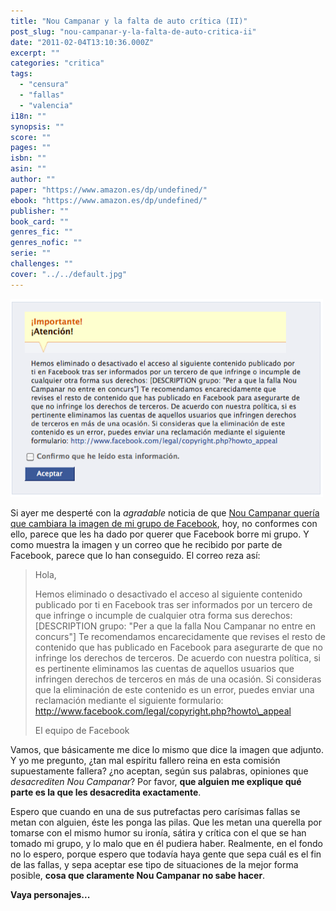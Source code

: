 ```yaml
---
title: "Nou Campanar y la falta de auto crítica (II)"
post_slug: "nou-campanar-y-la-falta-de-auto-critica-ii"
date: "2011-02-04T13:10:36.000Z"
excerpt: ""
categories: "critica"
tags: 
  - "censura"
  - "fallas"
  - "valencia"
i18n: ""
synopsis: ""
score: ""
pages: ""
isbn: ""
asin: ""
author: ""
paper: "https://www.amazon.es/dp/undefined/"
ebook: "https://www.amazon.es/dp/undefined/"
publisher: ""
book_card: ""
genres_fic: ""
genres_nofic: ""
serie: ""
challenges: ""
cover: "../../default.jpg"
---
```


[![](images/nou-campanar.png "nou campanar")](http://fjp.es/wp-content/uploads/nou-campanar.png)

Si ayer me desperté con la _agradable_ noticia de que [Nou Campanar quería que cambiara la imagen de mi grupo de Facebook](http://fjp.es/nou-campanar-y-la-falta-de-auto-critica/), hoy, no conformes con ello, parece que les ha dado por querer que Facebook borre mi grupo. Y como muestra la imagen y un correo que he recibido por parte de Facebook, parece que lo han conseguido. El correo reza así:

> Hola,
> 
> Hemos eliminado o desactivado el acceso al siguiente contenido publicado por ti en Facebook tras ser informados por un tercero de que infringe o incumple de cualquier otra forma sus derechos: \[DESCRIPTION grupo: "Per a que la falla Nou Campanar no entre en concurs"\] Te recomendamos encarecidamente que revises el resto de contenido que has publicado en Facebook para asegurarte de que no infringe los derechos de terceros. De acuerdo con nuestra política, si es pertinente eliminamos las cuentas de aquellos usuarios que infringen derechos de terceros en más de una ocasión. Si consideras que la eliminación de este contenido es un error, puedes enviar una reclamación mediante el siguiente formulario: http://www.facebook.com/legal/copyright.php?howto\_appeal
> 
> El equipo de Facebook

Vamos, que básicamente me dice lo mismo que dice la imagen que adjunto. Y yo me pregunto, ¿tan mal espíritu fallero reina en esta comisión supuestamente fallera? ¿no aceptan, según sus palabras, opiniones que _desacrediten Nou Campanar_? Por favor, **que alguien me explique qué parte es la que les desacredita exactamente**.

Espero que cuando en una de sus putrefactas pero carísimas fallas se metan con alguien, éste les ponga las pilas. Que les metan una querella por tomarse con el mismo humor su ironía, sátira y crítica con el que se han tomado mi grupo, y lo malo que en él pudiera haber. Realmente, en el fondo no lo espero, porque espero que todavía haya gente que sepa cuál es el fin de las fallas, y sepa aceptar ese tipo de situaciones de la mejor forma posible, **cosa que claramente Nou Campanar no sabe hacer**.

**Vaya personajes...**
